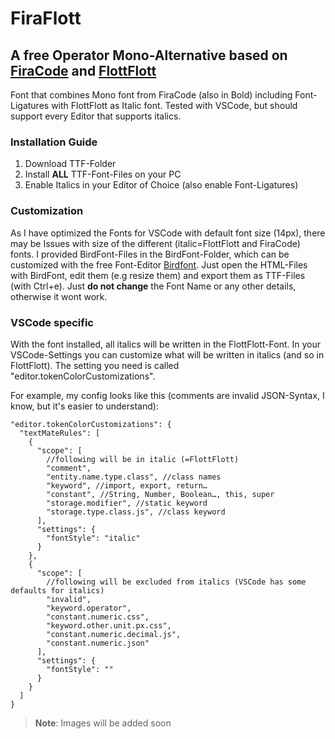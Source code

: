 # FiraFlott
## A free Operator Mono-Alternative based on [FiraCode](https://github.com/tonsky/FiraCode) and [FlottFlott](https://www.dafont.com/flottflott.font)

Font that combines Mono font from FiraCode (also in Bold) including Font-Ligatures with FlottFlott as Italic font.
Tested with VSCode, but should support every Editor that supports italics.

### Installation Guide
1. Download TTF-Folder
2. Install **ALL** TTF-Font-Files on your PC
3. Enable Italics in your Editor of Choice (also enable Font-Ligatures)

### Customization
As I have optimized the Fonts for VSCode with default font size (14px),
there may be Issues with size of the different (italic=FlottFlott and FiraCode) fonts. I provided BirdFont-Files in the 
BirdFont-Folder, which can be customized with the free Font-Editor [Birdfont](https://birdfont.org/
). Just open the HTML-Files with BirdFont, edit them (e.g resize them) and export them as TTF-Files (with Ctrl+e). Just 
**do not change** the Font Name or any other details, otherwise it wont work.

### VSCode specific
With the font installed, all italics will be written in the FlottFlott-Font. In your VSCode-Settings you can customize what 
will be written in italics (and so in FlottFlott). The setting you need is called "editor.tokenColorCustomizations".

For example, my config looks like this (comments are invalid JSON-Syntax, I know, but it's easier to understand):
```
"editor.tokenColorCustomizations": {
  "textMateRules": [
    {
      "scope": [
        //following will be in italic (=FlottFlott)
        "comment",
        "entity.name.type.class", //class names
        "keyword", //import, export, return…
        "constant", //String, Number, Boolean…, this, super
        "storage.modifier", //static keyword
        "storage.type.class.js", //class keyword
      ],
      "settings": {
        "fontStyle": "italic"
      }
    },
    {
      "scope": [
        //following will be excluded from italics (VSCode has some defaults for italics)
        "invalid",
        "keyword.operator",
        "constant.numeric.css",
        "keyword.other.unit.px.css",
        "constant.numeric.decimal.js",
        "constant.numeric.json"
      ],
      "settings": {
        "fontStyle": ""
      }
    }
  ]
}
```

> **Note**: Images will be added soon
